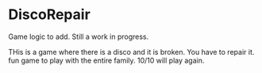 # DiscoRepair
Game logic to add. Still a work in progress. 

THis is a game where there is a disco and it is broken. You have to repair it. fun game to play with the entire family. 10/10 will play again.
